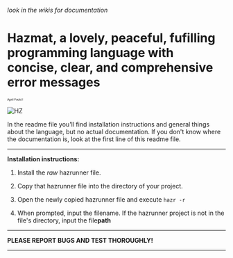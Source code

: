 _look in the wikis for documentation_
# Hazmat, a lovely, peaceful, fufilling programming language with concise, clear, and comprehensive error messages
<p style="font-family: Arial; font-size: 7px;">April Fools'!</p>


![HZ](https://github.com/soupScript/Hazmat/assets/120066246/7f70076a-aa6b-4379-a1d3-d5ca512b09b4)

In the readme file you'll find installation instructions and general things about the language, but no actual documentation. If you don't know where the documentation is, look at the first line of this readme file.

<hr>


**Installation instructions:**


1. Install the _raw_ hazrunner file.

2. Copy that hazrunner file into the directory of your project.

3. Open the newly copied hazrunner file and execute `hazr -r`

4. When prompted, input the filename. If the hazrunner project is not in the file's directory, input the file**path**

<hr>

**PLEASE REPORT BUGS AND TEST THOROUGHLY!**

<hr>



